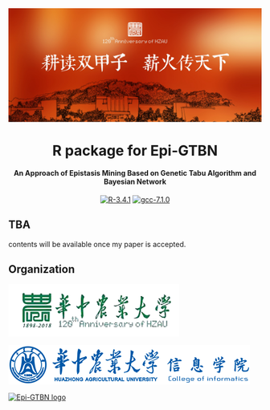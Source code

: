 <img align="center" src='./HZAU-120th-slogan.jpg'/>

<h1 align="center">
  R package for Epi-GTBN
</h1>

<h4 align="center">An Approach of Epistasis Mining Based on Genetic Tabu Algorithm and Bayesian Network</h4>

<p align="center">
  <a href="https://cran.r-project.org"><img src="https://img.shields.io/badge/R-3.4.1-green.svg" alt="R-3.4.1"/></a>
  <a href="http://gcc.gnu.org"><img src="https://img.shields.io/badge/gcc-7.1.0-green.svg" alt="gcc-7.1.0"/></a>
</p>

## TBA

contents will be available once my paper is accepted.

## Organization

<img src="./HZAU-120th.png" alt="HZAU-120th" width = 340px/><br/>

<img src="./COI.png" alt="College of Infomatics, HZAU" />

<a href="https://github.com/Epi-GTBN"><img src="https://sgyzetrov.github.io/images/epiGTBN-horizontal.png" alt="Epi-GTBN logo" title="An Approach of Epistasis Mining Based on Genetic Tabu Algorithm and Bayesian Network" height = 100px/></a>

